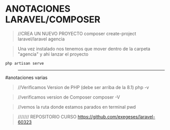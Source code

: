 # ANOTACIONES LARAVEL/COMPOSER


> //CREA UN NUEVO PROYECTO 
    composer create-project laravel/laravel agencia

> Una vez instalado nos tenemos que mover dentro de la carpeta "agencia"
> y ahi lanzar el proyecto

    php artisan serve 

> ------------------------------------------------------------------------------------
#anotaciones varias

> //Verificamos Version de PHP (debe ser arriba de la 8.1)
 php -v

> //verificamos version de Composer
 composer -V

> //vemos la ruta donde estamos parados en terminal
 pwd

 > ///////	REPOSITORIO CURSO
 https://github.com/exegeses/laravel-60323